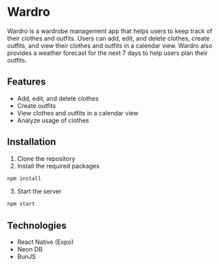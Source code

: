 # Wardro

Wardro is a wardrobe management app that helps users to keep track of their clothes and outfits. Users can add, edit, and delete clothes, create outfits, and view their clothes and outfits in a calendar view. Wardro also provides a weather forecast for the next 7 days to help users plan their outfits.

## Features

- Add, edit, and delete clothes
- Create outfits
- View clothes and outfits in a calendar view
- Analyze usage of clothes

## Installation

1. Clone the repository
2. Install the required packages

```bash
npm install
```

3. Start the server

```bash
npm start
```

## Technologies

- React Native (Expo)
- Neon DB
- BunJS
